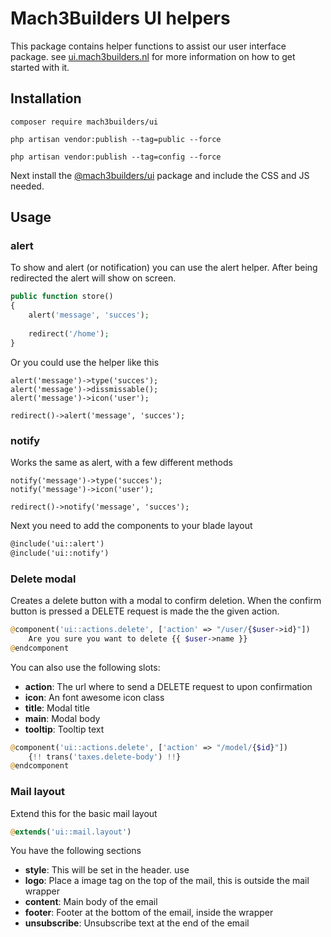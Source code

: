 # Mach3Builders UI helpers
This package contains helper functions to assist our user interface package. see [ui.mach3builders.nl](http://ui.mach3builders.nl/) for more information on how to get started with it.

## Installation
```
composer require mach3builders/ui
```

```
php artisan vendor:publish --tag=public --force
```

```
php artisan vendor:publish --tag=config --force
```

Next install the [@mach3builders/ui](http://ui.mach3builders.nl/) package and include the CSS and JS needed.

## Usage

### alert

To show and alert (or notification) you can use the alert helper. After being redirected the alert will show on screen.

```php
public function store()
{
    alert('message', 'succes');
    
    redirect('/home');
}
```

Or you could use the helper like this

```
alert('message')->type('succes');
alert('message')->dissmissable();
alert('message')->icon('user');

redirect()->alert('message', 'succes');
```

### notify
Works the same as alert, with a few different methods
```
notify('message')->type('succes');
notify('message')->icon('user');

redirect()->notify('message', 'succes');
```

Next you need to add the components to your blade layout

```html
@include('ui::alert')
@include('ui::notify')
```

### Delete modal

Creates a delete button with a modal to confirm deletion. When the confirm button is pressed a DELETE request is made the the given action.

```php
@component('ui::actions.delete', ['action' => "/user/{$user->id}"])
    Are you sure you want to delete {{ $user->name }}
@endcomponent
```

You can also use the following slots:

- **action**: The url where to send a DELETE request to upon confirmation
- **icon**: An font awesome icon class
- **title**: Modal title
- **main**: Modal body
- **tooltip**: Tooltip text

```php
@component('ui::actions.delete', ['action' => "/model/{$id}"])
    {!! trans('taxes.delete-body') !!}
@endcomponent
```

### Mail layout

Extend this for the basic mail layout

```php
@extends('ui::mail.layout')
```

You have the following sections

- **style**: This will be set in the header. use <style></style>
- **logo**: Place a image tag on the top of the mail, this is outside the mail wrapper
- **content**: Main body of the email
- **footer**: Footer at the bottom of the email, inside the wrapper
- **unsubscribe**: Unsubscribe text at the end of the email


